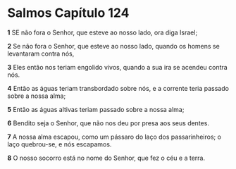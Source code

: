 # Salmos Capítulo 124

**1** 	SE não fora o Senhor, que esteve ao nosso lado, ora diga Israel;

**2** 	Se não fora o Senhor, que esteve ao nosso lado, quando os homens se levantaram contra nós,

**3** 	Eles então nos teriam engolido vivos, quando a sua ira se acendeu contra nós.

**4** 	Então as águas teriam transbordado sobre nós, e a corrente teria passado sobre a nossa alma;

**5** 	Então as águas altivas teriam passado sobre a nossa alma;

**6** 	Bendito seja o Senhor, que não nos deu por presa aos seus dentes.

**7** 	A nossa alma escapou, como um pássaro do laço dos passarinheiros; o laço quebrou-se, e nós escapamos.

**8** 	O nosso socorro está no nome do Senhor, que fez o céu e a terra.

